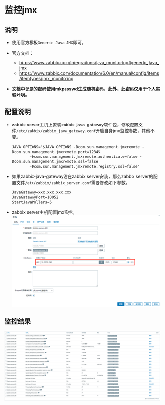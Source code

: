 # 监控jmx


## 说明
- 使用官方模板`Generic Java JMX`即可。

- 官方文档：
  - https://www.zabbix.com/integrations/java_monitoring#generic_java_jmx
  - https://www.zabbix.com/documentation/6.0/en/manual/config/items/itemtypes/jmx_monitoring

- **文档中记录的密码使用mkpasswd生成随机密码，此外，此密码仅用于个人实验环境。**


## 配置说明
- zabbix server主机上安装zabbix-java-gateway软件包，修改配置文件`/etc/zabbix/zabbix_java_gateway.conf`开启自身jmx监控参数，其他不变。
    ```shell
    JAVA_OPTIONS="$JAVA_OPTIONS -Dcom.sun.management.jmxremote -Dcom.sun.management.jmxremote.port=12345
            -Dcom.sun.management.jmxremote.authenticate=false -Dcom.sun.management.jmxremote.ssl=false
            -Dcom.sun.management.jmxremote.registry.ssl=false"
    ```

- 如果zabbix-java-gateway没在zabbix server安装，那么zabbix server的配置文件`/etc/zabbix/zabbix_server.conf`需要修改如下参数。
    ```shell
    JavaGateway=xxx.xxx.xxx.xxx
    JavaGatewayPort=10052
    StartJavaPollers=5
    ```

- zabbix server主机配置jmx监控。
    ![zabbix-6.0-lts--Generic-Java-JMX--配置主机.png](./images/zabbix-6.0-lts--Generic-Java-JMX--配置主机.png)

## 监控结果
![zabbix-6.0-lts--Generic-Java-JMX.png](./images/zabbix-6.0-lts--Generic-Java-JMX.png)